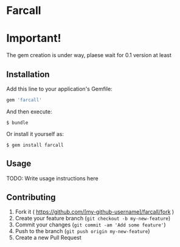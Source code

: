 # Farcall

# Important!

The gem creation is under way, plaese wait for 0.1 version at least


## Installation

Add this line to your application's Gemfile:

```ruby
gem 'farcall'
```

And then execute:

    $ bundle

Or install it yourself as:

    $ gem install farcall

## Usage

TODO: Write usage instructions here

## Contributing

1. Fork it ( https://github.com/[my-github-username]/farcall/fork )
2. Create your feature branch (`git checkout -b my-new-feature`)
3. Commit your changes (`git commit -am 'Add some feature'`)
4. Push to the branch (`git push origin my-new-feature`)
5. Create a new Pull Request
